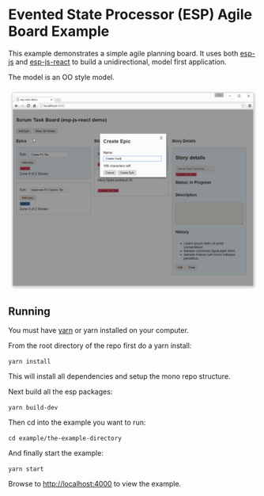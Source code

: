 # Evented State Processor (ESP) Agile Board Example 

This example demonstrates a simple agile planning board.
It uses both [esp-js](https://www.npmjs.com/package/esp-js) and [esp-js-react](https://www.npmjs.com/package/esp-js-react) to build a unidirectional, model first application.

The model is an OO style model.

![ESP Agile board Example](../../docs/images/esp-agile-demo.gif)

## Running

You must have [yarn](https://yarnpkg.com/) or yarn installed on your computer.

From the root directory of the repo first do a yarn install:

`yarn install`

This will install all dependencies and setup the mono repo structure.

Next build all the esp packages:

`yarn build-dev`
 
Then cd into the example you want to run:

`cd example/the-example-directory`

And finally start the example:

`yarn start`

Browse to [http://localhost:4000](http://localhost:4000) to view the example.

